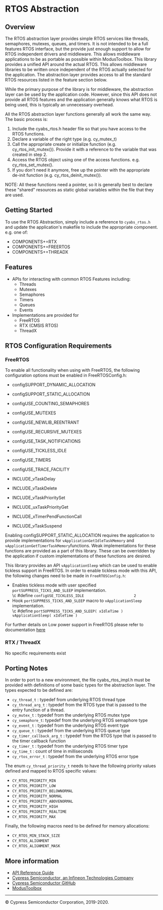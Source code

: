 # RTOS Abstraction

## Overview

The RTOS abstraction layer provides simple RTOS services like threads, semaphores, mutexes, queues, and timers. It is not intended to be a full features RTOS interface, but the provide just enough support to allow for RTOS independent drivers and middleware. This allows middleware applications to be as portable as possible within ModusToolbox. This library provides a unified API around the actual RTOS. This allows middleware libraries to be written once independent of the RTOS actually selected for the application. The abstraction layer provides access to all the standard RTOS resources listed in the feature section below.

While the primary purpose of the library is for middleware, the abstraction layer can be used by the application code. However, since this API does not provide all RTOS features and the application generally knows what RTOS is being used, this is typically an unnecessary overhead.

All the RTOS abstraction layer functions generally all work the same way. The basic process is:
1. Include the cyabs_rtos.h header file so that you have access to the RTOS functions.
2. Declare a variable of the right type (e.g. cy_mutex_t)
3. Call the appropriate create or initialize function (e.g. cy_rtos_init_mutex()). Provide it with a reference to the variable that was created in step 2.
4. Access the RTOS object using one of the access functions. e.g. cy_rtos_set_mutex().
5. If you don't need it anymore, free up the pointer with the appropriate de-init function (e.g. cy_rtos_deinit_mutex()).

NOTE: All these functions need a pointer, so it is generally best to declare these "shared" resources as static global variables within the file that they are used.

## Getting Started

To use the RTOS Abstraction, simply include a reference to `cyabs_rtos.h` and update the application's makefile to include the appropriate component. e.g. one of:
* COMPONENTS+=RTX
* COMPONENTS+=FREERTOS
* COMPONENTS+=THREADX

## Features

* APIs for interacting with common RTOS Features including:
    * Threads
    * Mutexes
    * Semaphores
    * Timers
    * Queues
    * Events
* Implementations are provided for
    * FreeRTOS
    * RTX (CMSIS RTOS)
    * ThreadX

## RTOS Configuration Requirements
### FreeRTOS
To enable all functionality when using with FreeRTOS, the following configuration options must be enabled in FreeRTOSConfig.h:
* configSUPPORT_DYNAMIC_ALLOCATION
* configSUPPORT_STATIC_ALLOCATION
* configUSE_COUNTING_SEMAPHORES
* configUSE_MUTEXES
* configUSE_NEWLIB_REENTRANT
* configUSE_RECURSIVE_MUTEXES
* configUSE_TASK_NOTIFICATIONS
* configUSE_TICKLESS_IDLE
* configUSE_TIMERS
* configUSE_TRACE_FACILITY

* INCLUDE_vTaskDelay
* INCLUDE_vTaskDelete
* INCLUDE_vTaskPrioritySet
* INCLUDE_uxTaskPriorityGet
* INCLUDE_xTimerPendFunctionCall
* INCLUDE_vTaskSuspend

Enabling configSUPPORT_STATIC_ALLOCATION requires the application to provide implementations for `vApplicationGetIdleTaskMemory` and
`vApplicationGetTimerTaskMemory`functions. Weak implementations for these functions are provided as a part of this library. These can
be overridden by the application if custom implementations of these functions are desired.<br>

This library provides an API `vApplicationSleep` which can be used to enable tickless support in FreeRTOS. In order to enable tickless mode with this API, the following changes need to be made in `FreeRTOSConfig.h`:
* Enables tickless mode with user specified `portSUPPRESS_TICKS_AND_SLEEP` implementation.<br>
\c \#define `configUSE_TICKLESS_IDLE                       2`
* Hook `portSUPPRESS_TICKS_AND_SLEEP` macro to `vApplicationSleep` implementation.<br>
\c \#define `portSUPPRESS_TICKS_AND_SLEEP( xIdleTime )    vApplicationSleep( xIdleTime )`

For further details on Low power support in FreeRTOS please refer to documentation [here](https://www.freertos.org/low-power-tickless-rtos.html)

### RTX / ThreadX
No specific requirements exist

## Porting Notes
In order to port to a new environment, the file cyabs_rtos_impl.h must be provided with definitions of some basic types for the abstraction layer.  The types expected to be defined are:

- `cy_thread_t` : typedef from underlying RTOS thread type
- `cy_thread_arg_t` : typedef from the RTOS type that is passed to the entry function of a thread.
- `cy_mutex_t` : typedef from the underlying RTOS mutex type
- `cy_semaphore_t`: typedef from the underlying RTOS semaphore type
- `cy_event_t` : typedef from the underlying RTOS event type
- `cy_queue_t` : typedef from the underlying RTOS queue type
- `cy_timer_callback_arg_t` : typedef from the RTOS type that is passed to the timer callback function
- `cy_timer_t` : typedef from the underlying RTOS timer type
- `cy_time_t` : count of time in milliseconds
- `cy_rtos_error_t` : typedef from the underlying RTOS error type

The enum `cy_thread_priority_t` needs to have the following priority values defined and mapped to RTOS specific values:
- `CY_RTOS_PRIORITY_MIN`
- `CY_RTOS_PRIORITY_LOW`
- `CY_RTOS_PRIORITY_BELOWNORMAL`
- `CY_RTOS_PRIORITY_NORMAL`
- `CY_RTOS_PRIORITY_ABOVENORMAL`
- `CY_RTOS_PRIORITY_HIGH`
- `CY_RTOS_PRIORITY_REALTIME`
- `CY_RTOS_PRIORITY_MAX`

Finally, the following macros need to be defined for memory allocations:
- `CY_RTOS_MIN_STACK_SIZE`
- `CY_RTOS_ALIGNMENT`
- `CY_RTOS_ALIGNMENT_MASK`

## More information
* [API Reference Guide](https://cypresssemiconductorco.github.io/abstraction-rtos/html/modules.html)
* [Cypress Semiconductor, an Infineon Technologies Company](http://www.cypress.com)
* [Cypress Semiconductor GitHub](https://github.com/cypresssemiconductorco)
* [ModusToolbox](https://www.cypress.com/products/modustoolbox-software-environment)

---
© Cypress Semiconductor Corporation, 2019-2020.
